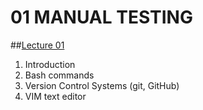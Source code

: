 # 01 MANUAL TESTING

##[Lecture 01]()
1. Introduction
2. Bash commands
3. Version Control Systems (git, GitHub)
4. VIM text editor
